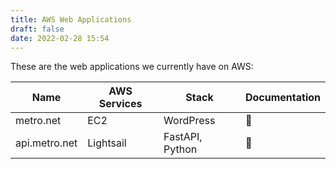 ```yaml
---
title: AWS Web Applications
draft: false
date: 2022-02-28 15:54
---
```

These are the web applications we currently have on AWS:

| Name | AWS Services | Stack | Documentation |
|------|--------------|-------| ------------- |
| metro.net | EC2 | WordPress | :link: |
| api.metro.net | Lightsail | FastAPI, Python | :link: |
